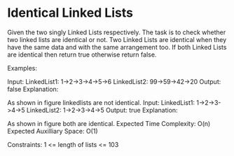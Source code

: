 # Identical Linked Lists

Given the two singly Linked Lists respectively. The task is to check whether two linked lists are identical or not. 
Two Linked Lists are identical when they have the same data and with the same arrangement too. If both Linked Lists are identical then return true otherwise return false. 

Examples:

Input:
LinkedList1: 1->2->3->4->5->6
LinkedList2: 99->59->42->20
Output: false
Explanation:

As shown in figure linkedlists are not identical.
Input:
LinkedList1: 1->2->3->4->5
LinkedList2: 1->2->3->4->5
Output: true
Explanation: 
 
As shown in figure both are identical.
Expected Time Complexity: O(n)
Expected Auxilliary Space: O(1)

Constraints:
1 <= length of lists <= 103